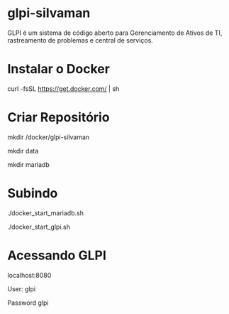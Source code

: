 # glpi-silvaman
GLPI é um sistema de código aberto para Gerenciamento de Ativos de TI, rastreamento de problemas e central de serviços. 

# Instalar o Docker
curl -fsSL https://get.docker.com/ | sh

# Criar Repositório
 mkdir /docker/glpi-silvaman

 mkdir data
 
 mkdir mariadb

# Subindo

./docker_start_mariadb.sh


./docker_start_glpi.sh

# Acessando GLPI
localhost:8080

User: glpi

Password glpi
